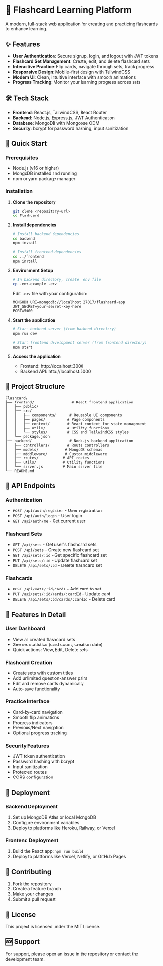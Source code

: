 # 🧠 Flashcard Learning Platform

A modern, full-stack web application for creating and practicing flashcards to enhance learning.

## ✨ Features

- **User Authentication**: Secure signup, login, and logout with JWT tokens
- **Flashcard Set Management**: Create, edit, and delete flashcard sets
- **Interactive Practice**: Flip cards, navigate through sets, track progress
- **Responsive Design**: Mobile-first design with TailwindCSS
- **Modern UI**: Clean, intuitive interface with smooth animations
- **Progress Tracking**: Monitor your learning progress across sets

## 🛠️ Tech Stack

- **Frontend**: React.js, TailwindCSS, React Router
- **Backend**: Node.js, Express.js, JWT Authentication
- **Database**: MongoDB with Mongoose ODM
- **Security**: bcrypt for password hashing, input sanitization

## 🚀 Quick Start

### Prerequisites
- Node.js (v16 or higher)
- MongoDB installed and running
- npm or yarn package manager

### Installation

1. **Clone the repository**
   ```bash
   git clone <repository-url>
   cd Flashcard
   ```

2. **Install dependencies**
   ```bash
   # Install backend dependencies
   cd backend
   npm install

   # Install frontend dependencies
   cd ../frontend
   npm install
   ```

3. **Environment Setup**
   ```bash
   # In backend directory, create .env file
   cp .env.example .env
   ```
   
   Edit `.env` file with your configuration:
   ```
   MONGODB_URI=mongodb://localhost:27017/flashcard-app
   JWT_SECRET=your-secret-key-here
   PORT=5000
   ```

4. **Start the application**
   ```bash
   # Start backend server (from backend directory)
   npm run dev

   # Start frontend development server (from frontend directory)
   npm start
   ```

5. **Access the application**
   - Frontend: http://localhost:3000
   - Backend API: http://localhost:5000

## 📁 Project Structure

```
Flashcard/
├── frontend/                 # React frontend application
│   ├── public/
│   ├── src/
│   │   ├── components/      # Reusable UI components
│   │   ├── pages/          # Page components
│   │   ├── context/        # React context for state management
│   │   ├── utils/          # Utility functions
│   │   └── styles/         # CSS and TailwindCSS styles
│   └── package.json
├── backend/                 # Node.js backend application
│   ├── controllers/        # Route controllers
│   ├── models/            # MongoDB schemas
│   ├── middleware/        # Custom middleware
│   ├── routes/           # API routes
│   ├── utils/            # Utility functions
│   └── server.js         # Main server file
└── README.md
```

## 🔧 API Endpoints

### Authentication
- `POST /api/auth/register` - User registration
- `POST /api/auth/login` - User login
- `GET /api/auth/me` - Get current user

### Flashcard Sets
- `GET /api/sets` - Get user's flashcard sets
- `POST /api/sets` - Create new flashcard set
- `GET /api/sets/:id` - Get specific flashcard set
- `PUT /api/sets/:id` - Update flashcard set
- `DELETE /api/sets/:id` - Delete flashcard set

### Flashcards
- `POST /api/sets/:id/cards` - Add card to set
- `PUT /api/sets/:id/cards/:cardId` - Update card
- `DELETE /api/sets/:id/cards/:cardId` - Delete card

## 🎨 Features in Detail

### User Dashboard
- View all created flashcard sets
- See set statistics (card count, creation date)
- Quick actions: View, Edit, Delete sets

### Flashcard Creation
- Create sets with custom titles
- Add unlimited question-answer pairs
- Edit and remove cards dynamically
- Auto-save functionality

### Practice Interface
- Card-by-card navigation
- Smooth flip animations
- Progress indicators
- Previous/Next navigation
- Optional progress tracking

### Security Features
- JWT token authentication
- Password hashing with bcrypt
- Input sanitization
- Protected routes
- CORS configuration

## 🚀 Deployment

### Backend Deployment
1. Set up MongoDB Atlas or local MongoDB
2. Configure environment variables
3. Deploy to platforms like Heroku, Railway, or Vercel

### Frontend Deployment
1. Build the React app: `npm run build`
2. Deploy to platforms like Vercel, Netlify, or GitHub Pages

## 🤝 Contributing

1. Fork the repository
2. Create a feature branch
3. Make your changes
4. Submit a pull request

## 📝 License

This project is licensed under the MIT License.

## 🆘 Support

For support, please open an issue in the repository or contact the development team. 